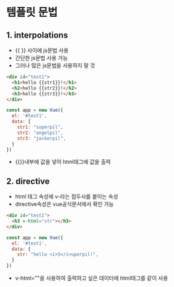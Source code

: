 # 템플릿 문법
## 1. interpolations
* {{ }} 사이에 js문법 사용
* 간단한 js문법 사용 가능
* 그러나 많은 js문법을 사용하지 말 것
```html
<div id="test1">
  <h1>hello {{str1}}!</h1>
  <h2>hello {{str2}}!</h2>
  <h3>hello {{str3}}!</h3>
</div>
```
```js
const app = new Vue({
  el: '#test1',
  data: {
    str1: "superpil",
    str2: "angelpil",
    str3: "jockerpil",
  }
})
```
* {{}}내부에 값을 넣어 html태그에 값을 출력

## 2. directive
* html 태그 속성에 v-라는 접두사를 붙이는 속성
* directive속성은 vue공식문서에서 확인 가능
```html
<div id="test1">
  <h3 v-html="str"></h3>
</div>
```
```js
const app = new Vue({
  el: '#test1',
  data: {
    str: "hello <i>S</i>uperpil!",
  }
})
```
* v-html=""을 사용하여 출력하고 싶은 데이터에 html태그를 같이 사용
